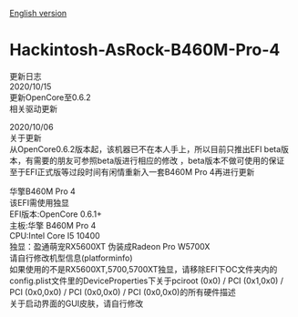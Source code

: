 [English version](https://github.com/franocisgar/Hackintosh-AsRock-B460M-Pro-4/blob/master/README_EN.md)  
# Hackintosh-AsRock-B460M-Pro-4  
  
   
更新日志  
2020/10/15  
更新OpenCore至0.6.2  
相关驱动更新  
 
 
2020/10/06  
关于更新  
从OpenCore0.6.2版本起，该机器已不在本人手上，所以目前只推出EFI beta版本，有需要的朋友可参照beta版进行相应的修改
，beta版本不做可使用的保证  
至于EFI正式版等过段时间有闲情重新入一套B460M Pro 4再进行更新  
  
  
华擎B460M Pro 4  
该EFI需使用独显  
EFI版本:OpenCore 0.6.1+  
主板:华擎 B460M Pro 4  
CPU:Intel Core I5 10400  
独显：盈通萌宠RX5600XT 伪装成Radeon Pro W5700X  
请自行修改机型信息(platforminfo)  
如果使用的不是RX5600XT,5700,5700XT独显，请移除EFI下OC文件夹内的config.plist文件里的DeviceProperties下关于pciroot (0x0) / PCI (0x1,0x0) / PCI (0x0,0x0) / PCI (0x0,0x0) / PCI (0x0,0x0)的所有硬件描述  
关于启动界面的GUI皮肤，请自行修改
